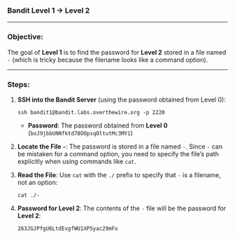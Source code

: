 ### Bandit Level 1 → Level 2

---

### Objective:
The goal of **Level 1** is to find the password for **Level 2** stored in a file named `-` (which is tricky because the filename looks like a command option).

---

### Steps:

1. **SSH into the Bandit Server** (using the password obtained from Level 0):

    ```
    ssh bandit1@bandit.labs.overthewire.org -p 2220
    ```
    - **Password**: The password obtained from **Level 0** (`boJ9jbbUNNfktd78OOpsqOltutMc3MY1`)

2. **Locate the File `-`**:
    The password is stored in a file named `-`. Since `-` can be mistaken for a command option, you need to specify the file’s path explicitly when using commands like `cat`.

3. **Read the File**:
    Use `cat` with the `./` prefix to specify that `-` is a filename, not an option:

    ```
    cat ./-
    ```

4. **Password for Level 2**:
    The contents of the `-` file will be the password for **Level 2**:

    ```
    263JGJPfgU6LtdEvgfWU1XP5yac29mFx
    ```

 

